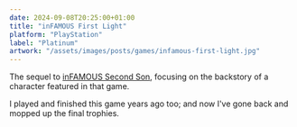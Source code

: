 ```yaml
---
date: 2024-09-08T20:25:00+01:00
title: "inFAMOUS First Light"
platform: "PlayStation"
label: "Platinum"
artwork: "/assets/images/posts/games/infamous-first-light.jpg"
---
```


The sequel to [inFAMOUS Second Son](/game/1725741300/), focusing on the backstory of a character featured in that game.

I played and finished this game years ago too; and now I've gone back and mopped up the final trophies. 
